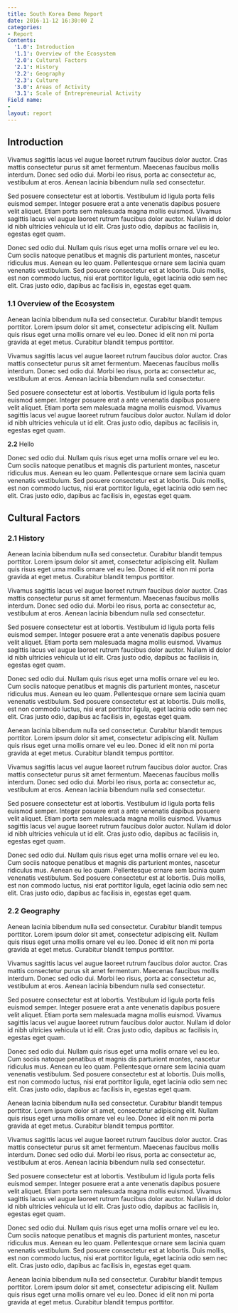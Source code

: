 ```yaml
---
title: South Korea Demo Report
date: 2016-11-12 16:30:00 Z
categories:
- Report
Contents:
  '1.0': Introduction
  '1.1': Overview of the Ecosystem
  '2.0': Cultural Factors
  '2.1': History
  '2.2': Geography
  '2.3': Culture
  '3.0': Areas of Activity
  '3.1': Scale of Entrepreneurial Activity
Field name:
- 
layout: report
---
```


## Introduction

Vivamus sagittis lacus vel augue laoreet rutrum faucibus dolor auctor. Cras mattis consectetur purus sit amet fermentum. Maecenas faucibus mollis interdum. Donec sed odio dui. Morbi leo risus, porta ac consectetur ac, vestibulum at eros. Aenean lacinia bibendum nulla sed consectetur.

Sed posuere consectetur est at lobortis. Vestibulum id ligula porta felis euismod semper. Integer posuere erat a ante venenatis dapibus posuere velit aliquet. Etiam porta sem malesuada magna mollis euismod. Vivamus sagittis lacus vel augue laoreet rutrum faucibus dolor auctor. Nullam id dolor id nibh ultricies vehicula ut id elit. Cras justo odio, dapibus ac facilisis in, egestas eget quam.

Donec sed odio dui. Nullam quis risus eget urna mollis ornare vel eu leo. Cum sociis natoque penatibus et magnis dis parturient montes, nascetur ridiculus mus. Aenean eu leo quam. Pellentesque ornare sem lacinia quam venenatis vestibulum. Sed posuere consectetur est at lobortis. Duis mollis, est non commodo luctus, nisi erat porttitor ligula, eget lacinia odio sem nec elit. Cras justo odio, dapibus ac facilisis in, egestas eget quam.

### 1.1 Overview of the Ecosystem

Aenean lacinia bibendum nulla sed consectetur. Curabitur blandit tempus porttitor. Lorem ipsum dolor sit amet, consectetur adipiscing elit. Nullam quis risus eget urna mollis ornare vel eu leo. Donec id elit non mi porta gravida at eget metus. Curabitur blandit tempus porttitor.

Vivamus sagittis lacus vel augue laoreet rutrum faucibus dolor auctor. Cras mattis consectetur purus sit amet fermentum. Maecenas faucibus mollis interdum. Donec sed odio dui. Morbi leo risus, porta ac consectetur ac, vestibulum at eros. Aenean lacinia bibendum nulla sed consectetur.

Sed posuere consectetur est at lobortis. Vestibulum id ligula porta felis euismod semper. Integer posuere erat a ante venenatis dapibus posuere velit aliquet. Etiam porta sem malesuada magna mollis euismod. Vivamus sagittis lacus vel augue laoreet rutrum faucibus dolor auctor. Nullam id dolor id nibh ultricies vehicula ut id elit. Cras justo odio, dapibus ac facilisis in, egestas eget quam.

**2.2** Hello

Donec sed odio dui. Nullam quis risus eget urna mollis ornare vel eu leo. Cum sociis natoque penatibus et magnis dis parturient montes, nascetur ridiculus mus. Aenean eu leo quam. Pellentesque ornare sem lacinia quam venenatis vestibulum. Sed posuere consectetur est at lobortis. Duis mollis, est non commodo luctus, nisi erat porttitor ligula, eget lacinia odio sem nec elit. Cras justo odio, dapibus ac facilisis in, egestas eget quam.

## Cultural Factors

### 2.1 History

Aenean lacinia bibendum nulla sed consectetur. Curabitur blandit tempus porttitor. Lorem ipsum dolor sit amet, consectetur adipiscing elit. Nullam quis risus eget urna mollis ornare vel eu leo. Donec id elit non mi porta gravida at eget metus. Curabitur blandit tempus porttitor.

Vivamus sagittis lacus vel augue laoreet rutrum faucibus dolor auctor. Cras mattis consectetur purus sit amet fermentum. Maecenas faucibus mollis interdum. Donec sed odio dui. Morbi leo risus, porta ac consectetur ac, vestibulum at eros. Aenean lacinia bibendum nulla sed consectetur.

Sed posuere consectetur est at lobortis. Vestibulum id ligula porta felis euismod semper. Integer posuere erat a ante venenatis dapibus posuere velit aliquet. Etiam porta sem malesuada magna mollis euismod. Vivamus sagittis lacus vel augue laoreet rutrum faucibus dolor auctor. Nullam id dolor id nibh ultricies vehicula ut id elit. Cras justo odio, dapibus ac facilisis in, egestas eget quam.

Donec sed odio dui. Nullam quis risus eget urna mollis ornare vel eu leo. Cum sociis natoque penatibus et magnis dis parturient montes, nascetur ridiculus mus. Aenean eu leo quam. Pellentesque ornare sem lacinia quam venenatis vestibulum. Sed posuere consectetur est at lobortis. Duis mollis, est non commodo luctus, nisi erat porttitor ligula, eget lacinia odio sem nec elit. Cras justo odio, dapibus ac facilisis in, egestas eget quam.

Aenean lacinia bibendum nulla sed consectetur. Curabitur blandit tempus porttitor. Lorem ipsum dolor sit amet, consectetur adipiscing elit. Nullam quis risus eget urna mollis ornare vel eu leo. Donec id elit non mi porta gravida at eget metus. Curabitur blandit tempus porttitor.

Vivamus sagittis lacus vel augue laoreet rutrum faucibus dolor auctor. Cras mattis consectetur purus sit amet fermentum. Maecenas faucibus mollis interdum. Donec sed odio dui. Morbi leo risus, porta ac consectetur ac, vestibulum at eros. Aenean lacinia bibendum nulla sed consectetur.

Sed posuere consectetur est at lobortis. Vestibulum id ligula porta felis euismod semper. Integer posuere erat a ante venenatis dapibus posuere velit aliquet. Etiam porta sem malesuada magna mollis euismod. Vivamus sagittis lacus vel augue laoreet rutrum faucibus dolor auctor. Nullam id dolor id nibh ultricies vehicula ut id elit. Cras justo odio, dapibus ac facilisis in, egestas eget quam.

Donec sed odio dui. Nullam quis risus eget urna mollis ornare vel eu leo. Cum sociis natoque penatibus et magnis dis parturient montes, nascetur ridiculus mus. Aenean eu leo quam. Pellentesque ornare sem lacinia quam venenatis vestibulum. Sed posuere consectetur est at lobortis. Duis mollis, est non commodo luctus, nisi erat porttitor ligula, eget lacinia odio sem nec elit. Cras justo odio, dapibus ac facilisis in, egestas eget quam.

### 2.2 Geography

Aenean lacinia bibendum nulla sed consectetur. Curabitur blandit tempus porttitor. Lorem ipsum dolor sit amet, consectetur adipiscing elit. Nullam quis risus eget urna mollis ornare vel eu leo. Donec id elit non mi porta gravida at eget metus. Curabitur blandit tempus porttitor.

Vivamus sagittis lacus vel augue laoreet rutrum faucibus dolor auctor. Cras mattis consectetur purus sit amet fermentum. Maecenas faucibus mollis interdum. Donec sed odio dui. Morbi leo risus, porta ac consectetur ac, vestibulum at eros. Aenean lacinia bibendum nulla sed consectetur.

Sed posuere consectetur est at lobortis. Vestibulum id ligula porta felis euismod semper. Integer posuere erat a ante venenatis dapibus posuere velit aliquet. Etiam porta sem malesuada magna mollis euismod. Vivamus sagittis lacus vel augue laoreet rutrum faucibus dolor auctor. Nullam id dolor id nibh ultricies vehicula ut id elit. Cras justo odio, dapibus ac facilisis in, egestas eget quam.

Donec sed odio dui. Nullam quis risus eget urna mollis ornare vel eu leo. Cum sociis natoque penatibus et magnis dis parturient montes, nascetur ridiculus mus. Aenean eu leo quam. Pellentesque ornare sem lacinia quam venenatis vestibulum. Sed posuere consectetur est at lobortis. Duis mollis, est non commodo luctus, nisi erat porttitor ligula, eget lacinia odio sem nec elit. Cras justo odio, dapibus ac facilisis in, egestas eget quam.

Aenean lacinia bibendum nulla sed consectetur. Curabitur blandit tempus porttitor. Lorem ipsum dolor sit amet, consectetur adipiscing elit. Nullam quis risus eget urna mollis ornare vel eu leo. Donec id elit non mi porta gravida at eget metus. Curabitur blandit tempus porttitor.

Vivamus sagittis lacus vel augue laoreet rutrum faucibus dolor auctor. Cras mattis consectetur purus sit amet fermentum. Maecenas faucibus mollis interdum. Donec sed odio dui. Morbi leo risus, porta ac consectetur ac, vestibulum at eros. Aenean lacinia bibendum nulla sed consectetur.

Sed posuere consectetur est at lobortis. Vestibulum id ligula porta felis euismod semper. Integer posuere erat a ante venenatis dapibus posuere velit aliquet. Etiam porta sem malesuada magna mollis euismod. Vivamus sagittis lacus vel augue laoreet rutrum faucibus dolor auctor. Nullam id dolor id nibh ultricies vehicula ut id elit. Cras justo odio, dapibus ac facilisis in, egestas eget quam.

Donec sed odio dui. Nullam quis risus eget urna mollis ornare vel eu leo. Cum sociis natoque penatibus et magnis dis parturient montes, nascetur ridiculus mus. Aenean eu leo quam. Pellentesque ornare sem lacinia quam venenatis vestibulum. Sed posuere consectetur est at lobortis. Duis mollis, est non commodo luctus, nisi erat porttitor ligula, eget lacinia odio sem nec elit. Cras justo odio, dapibus ac facilisis in, egestas eget quam.

Aenean lacinia bibendum nulla sed consectetur. Curabitur blandit tempus porttitor. Lorem ipsum dolor sit amet, consectetur adipiscing elit. Nullam quis risus eget urna mollis ornare vel eu leo. Donec id elit non mi porta gravida at eget metus. Curabitur blandit tempus porttitor.
